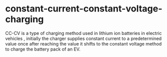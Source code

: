 # constant-current-constant-voltage-charging
CC-CV is a type of charging method used in lithium ion batteries in electric vehicles , initially the charger supplies constant current to a predetermined value once after reaching the value it shifts to the constant voltage method to charge the battery pack of an EV.   

